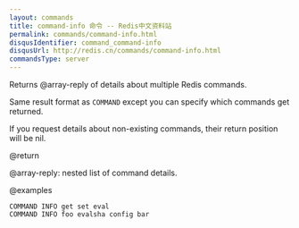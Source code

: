 ```yaml
---
layout: commands
title: command-info 命令 -- Redis中文资料站
permalink: commands/command-info.html
disqusIdentifier: command_command-info
disqusUrl: http://redis.cn/commands/command-info.html
commandsType: server
---
```


Returns @array-reply of details about multiple Redis commands.

Same result format as `COMMAND` except you can specify which commands
get returned.

If you request details about non-existing commands, their return
position will be nil.


@return

@array-reply: nested list of command details.

@examples

```cli
COMMAND INFO get set eval
COMMAND INFO foo evalsha config bar
```
